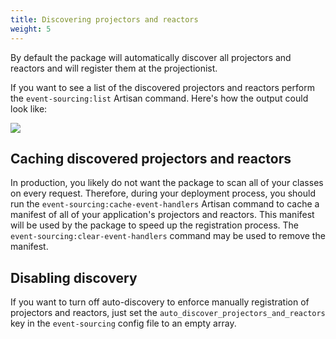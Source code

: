 ```yaml
---
title: Discovering projectors and reactors
weight: 5
---
```


By default the package will automatically discover all projectors and reactors and will register them at the projectionist.

If you want to see a list of the discovered projectors and reactors perform the `event-sourcing:list` Artisan command. Here's how the output could look like:

<img src="/docs/laravel-event-sourcing/v4/images/list.png" />

## Caching discovered projectors and reactors

In production, you likely do not want the package to scan all of your classes on every request. Therefore, during your deployment process, you should run the `event-sourcing:cache-event-handlers` Artisan command to cache a manifest of all of your application's projectors and reactors. This manifest will be used by the package to speed up the registration process. The `event-sourcing:clear-event-handlers` command may be used to remove the manifest.

## Disabling discovery

If you want to turn off auto-discovery to enforce manually registration of projectors and reactors, just set the `auto_discover_projectors_and_reactors` key in the `event-sourcing` config file to an empty array.
